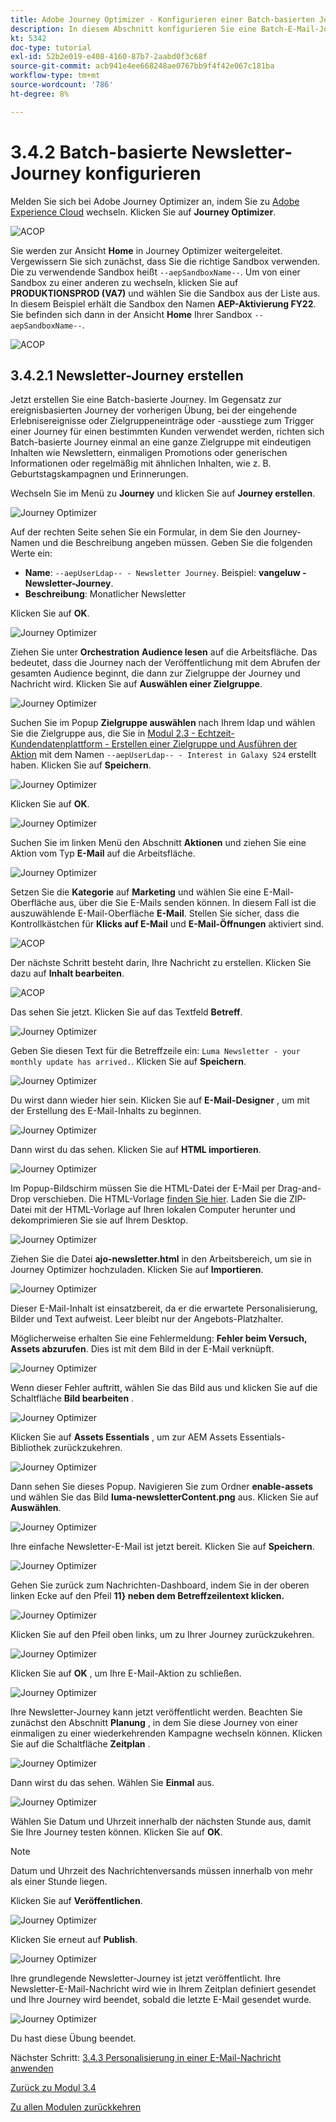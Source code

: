 ```yaml
---
title: Adobe Journey Optimizer - Konfigurieren einer Batch-basierten Journey
description: In diesem Abschnitt konfigurieren Sie eine Batch-E-Mail-Journey, um einen Newsletter zu versenden
kt: 5342
doc-type: tutorial
exl-id: 52b2e019-e408-4160-87b7-2aabd0f3c68f
source-git-commit: acb941e4ee668248ae0767bb9f4f42e067c181ba
workflow-type: tm+mt
source-wordcount: '786'
ht-degree: 8%

---
```


# 3.4.2 Batch-basierte Newsletter-Journey konfigurieren

Melden Sie sich bei Adobe Journey Optimizer an, indem Sie zu [Adobe Experience Cloud](https://experience.adobe.com) wechseln. Klicken Sie auf **Journey Optimizer**.

![ACOP](./../../../modules/ajo-b2c/module3.2/images/acophome.png)

Sie werden zur Ansicht **Home** in Journey Optimizer weitergeleitet. Vergewissern Sie sich zunächst, dass Sie die richtige Sandbox verwenden. Die zu verwendende Sandbox heißt `--aepSandboxName--`. Um von einer Sandbox zu einer anderen zu wechseln, klicken Sie auf **PRODUKTIONSPROD (VA7)** und wählen Sie die Sandbox aus der Liste aus. In diesem Beispiel erhält die Sandbox den Namen **AEP-Aktivierung FY22**. Sie befinden sich dann in der Ansicht **Home** Ihrer Sandbox `--aepSandboxName--`.

![ACOP](./../../../modules/ajo-b2c/module3.2/images/acoptriglp.png)

## 3.4.2.1 Newsletter-Journey erstellen

Jetzt erstellen Sie eine Batch-basierte Journey. Im Gegensatz zur ereignisbasierten Journey der vorherigen Übung, bei der eingehende Erlebnisereignisse oder Zielgruppeneinträge oder -ausstiege zum Trigger einer Journey für einen bestimmten Kunden verwendet werden, richten sich Batch-basierte Journey einmal an eine ganze Zielgruppe mit eindeutigen Inhalten wie Newslettern, einmaligen Promotions oder generischen Informationen oder regelmäßig mit ähnlichen Inhalten, wie z. B. Geburtstagskampagnen und Erinnerungen.

Wechseln Sie im Menü zu **Journey** und klicken Sie auf **Journey erstellen**.

![Journey Optimizer](./images/oc43.png)

Auf der rechten Seite sehen Sie ein Formular, in dem Sie den Journey-Namen und die Beschreibung angeben müssen. Geben Sie die folgenden Werte ein:

- **Name**: `--aepUserLdap-- - Newsletter Journey`. Beispiel: **vangeluw - Newsletter-Journey**.
- **Beschreibung**: Monatlicher Newsletter

Klicken Sie auf **OK**.

![Journey Optimizer](./images/batchj2.png)

Ziehen Sie unter **Orchestration** **Audience lesen** auf die Arbeitsfläche. Das bedeutet, dass die Journey nach der Veröffentlichung mit dem Abrufen der gesamten Audience beginnt, die dann zur Zielgruppe der Journey und Nachricht wird. Klicken Sie auf **Auswählen einer Zielgruppe**.

![Journey Optimizer](./images/batchj3.png)

Suchen Sie im Popup **Zielgruppe auswählen** nach Ihrem ldap und wählen Sie die Zielgruppe aus, die Sie in [Modul 2.3 - Echtzeit-Kundendatenplattform - Erstellen einer Zielgruppe und Ausführen der Aktion](./../../../modules/rtcdp-b2c/module2.3/real-time-cdp-build-a-segment-take-action.md) mit dem Namen `--aepUserLdap-- - Interest in Galaxy S24` erstellt haben. Klicken Sie auf **Speichern**.

![Journey Optimizer](./images/batchj5.png)

Klicken Sie auf **OK**.

![Journey Optimizer](./images/batchj6.png)

Suchen Sie im linken Menü den Abschnitt **Aktionen** und ziehen Sie eine Aktion vom Typ **E-Mail** auf die Arbeitsfläche.

![Journey Optimizer](./images/batchj7.png)

Setzen Sie die **Kategorie** auf **Marketing** und wählen Sie eine E-Mail-Oberfläche aus, über die Sie E-Mails senden können. In diesem Fall ist die auszuwählende E-Mail-Oberfläche **E-Mail**. Stellen Sie sicher, dass die Kontrollkästchen für **Klicks auf E-Mail** und **E-Mail-Öffnungen** aktiviert sind.

![ACOP](./images/journeyactions1eee.png)

Der nächste Schritt besteht darin, Ihre Nachricht zu erstellen. Klicken Sie dazu auf **Inhalt bearbeiten**.

![ACOP](./images/journeyactions2.png)

Das sehen Sie jetzt. Klicken Sie auf das Textfeld **Betreff**.

![Journey Optimizer](./images/batch4.png)

Geben Sie diesen Text für die Betreffzeile ein: `Luma Newsletter - your monthly update has arrived.`. Klicken Sie auf **Speichern**.

![Journey Optimizer](./images/batch5.png)

Du wirst dann wieder hier sein. Klicken Sie auf **E-Mail-Designer** , um mit der Erstellung des E-Mail-Inhalts zu beginnen.

![Journey Optimizer](./images/batch6.png)

Dann wirst du das sehen. Klicken Sie auf **HTML importieren**.

![Journey Optimizer](./images/batch7.png)

Im Popup-Bildschirm müssen Sie die HTML-Datei der E-Mail per Drag-and-Drop verschieben. Die HTML-Vorlage [finden Sie hier](./../../../assets/html/ajo-newsletter.html.zip). Laden Sie die ZIP-Datei mit der HTML-Vorlage auf Ihren lokalen Computer herunter und dekomprimieren Sie sie auf Ihrem Desktop.

![Journey Optimizer](./images/html1.png)

Ziehen Sie die Datei **ajo-newsletter.html** in den Arbeitsbereich, um sie in Journey Optimizer hochzuladen. Klicken Sie auf **Importieren**.

![Journey Optimizer](./images/batch8.png)

Dieser E-Mail-Inhalt ist einsatzbereit, da er die erwartete Personalisierung, Bilder und Text aufweist. Leer bleibt nur der Angebots-Platzhalter.

Möglicherweise erhalten Sie eine Fehlermeldung: **Fehler beim Versuch, Assets abzurufen**. Dies ist mit dem Bild in der E-Mail verknüpft.

![Journey Optimizer](./images/errorfetch.png)

Wenn dieser Fehler auftritt, wählen Sie das Bild aus und klicken Sie auf die Schaltfläche **Bild bearbeiten** .

![Journey Optimizer](./images/errorfetch1.png)

Klicken Sie auf **Assets Essentials** , um zur AEM Assets Essentials-Bibliothek zurückzukehren.

![Journey Optimizer](./images/errorfetch2.png)

Dann sehen Sie dieses Popup. Navigieren Sie zum Ordner **enable-assets** und wählen Sie das Bild **luma-newsletterContent.png** aus. Klicken Sie auf **Auswählen**.

![Journey Optimizer](./images/errorfetch3.png)

Ihre einfache Newsletter-E-Mail ist jetzt bereit. Klicken Sie auf **Speichern**.

![Journey Optimizer](./images/ready.png)

Gehen Sie zurück zum Nachrichten-Dashboard, indem Sie in der oberen linken Ecke auf den Pfeil **11} neben dem Betreffzeilentext klicken.**

![Journey Optimizer](./images/batch9.png)

Klicken Sie auf den Pfeil oben links, um zu Ihrer Journey zurückzukehren.

![Journey Optimizer](./images/oc79aeee.png)

Klicken Sie auf **OK** , um Ihre E-Mail-Aktion zu schließen.

![Journey Optimizer](./images/oc79beee.png)

Ihre Newsletter-Journey kann jetzt veröffentlicht werden. Beachten Sie zunächst den Abschnitt **Planung** , in dem Sie diese Journey von einer einmaligen zu einer wiederkehrenden Kampagne wechseln können. Klicken Sie auf die Schaltfläche **Zeitplan** .

![Journey Optimizer](./images/batchj12.png)

Dann wirst du das sehen. Wählen Sie **Einmal** aus.

![Journey Optimizer](./images/sch1.png)

Wählen Sie Datum und Uhrzeit innerhalb der nächsten Stunde aus, damit Sie Ihre Journey testen können. Klicken Sie auf **OK**.

>[!NOTE]
>
>Datum und Uhrzeit des Nachrichtenversands müssen innerhalb von mehr als einer Stunde liegen.

Klicken Sie auf **Veröffentlichen**.

![Journey Optimizer](./images/batchj13.png)

Klicken Sie erneut auf **Publish**.

![Journey Optimizer](./images/batchj14.png)

Ihre grundlegende Newsletter-Journey ist jetzt veröffentlicht. Ihre Newsletter-E-Mail-Nachricht wird wie in Ihrem Zeitplan definiert gesendet und Ihre Journey wird beendet, sobald die letzte E-Mail gesendet wurde.

![Journey Optimizer](./images/batchj14eee.png)

Du hast diese Übung beendet.

Nächster Schritt: [3.4.3 Personalisierung in einer E-Mail-Nachricht anwenden](./ex3.md)

[Zurück zu Modul 3.4](./journeyoptimizer.md)

[Zu allen Modulen zurückkehren](../../../overview.md)
